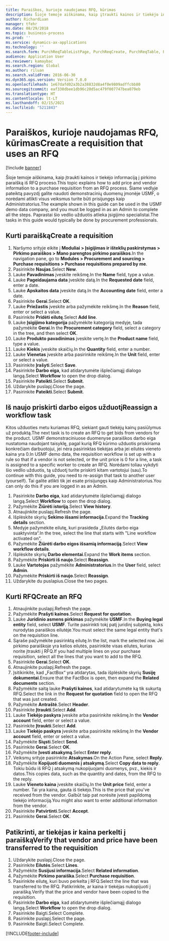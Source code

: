 ```yaml
---
title: Paraiškos, kurioje naudojamas RFQ, kūrimas
description: Šioje temoje aiškinama, kaip įtraukti kainos ir tiekėjo informaciją į pirkimo paraišką iš RFQ proceso.
author: RichardLuan
manager: tfehr
ms.date: 08/29/2018
ms.topic: business-process
ms.prod: ''
ms.service: dynamics-ax-applications
ms.technology: ''
ms.search.form: PurchReqTableListPage, PurchReqCreate, PurchReqTable, PurchReqLineRelatedDocuments, EcoResCategorySingleLookup, PurchReqWorkflowDropDialog, WorkflowSubmitDialog, WorkflowStatus, WorkflowWorkItemActionDialog, WorkflowUserListLookup, PurchReqCopyRFQ, SysDataAreaSelectLookup, PurchRFQCaseTable, PurchRFQEditLines, PurchRFQReplyTable, UnitOfMeasureLookup
audience: Application User
ms.reviewer: kamaybac
ms.search.region: Global
ms.author: riluan
ms.search.validFrom: 2016-06-30
ms.dyn365.ops.version: Version 7.0.0
ms.openlocfilehash: 1e67dafd02a3b2a38832d8a4f0e9809adffcbb80
ms.sourcegitcommit: eaf330dbee1db96c20d5ac479f007747bea079eb
ms.translationtype: HT
ms.contentlocale: lt-LT
ms.lasthandoff: 02/15/2021
ms.locfileid: "5211843"
---
```

# <a name="create-a-requisition-that-uses-an-rfq"></a><span data-ttu-id="fc370-103">Paraiškos, kurioje naudojamas RFQ, kūrimas</span><span class="sxs-lookup"><span data-stu-id="fc370-103">Create a requisition that uses an RFQ</span></span>

[!include [banner](../../includes/banner.md)]

<span data-ttu-id="fc370-104">Šioje temoje aiškinama, kaip įtraukti kainos ir tiekėjo informaciją į pirkimo paraišką iš RFQ proceso.</span><span class="sxs-lookup"><span data-stu-id="fc370-104">This topic explains how to add price and vendor information to a purchase requisition from an RFQ process.</span></span> <span data-ttu-id="fc370-105">Šiame vedlyje pateiktą pavyzdį galite naudoti demonstracinių duomenų įmonėje USMF, o norėdami atlikti visus veiksmus turite būti prisijungęs kaip Administratorius.</span><span class="sxs-lookup"><span data-stu-id="fc370-105">The example shown in this guide can be used in the USMF demo data company, and you must be logged in as an Admin to complete all the steps.</span></span> <span data-ttu-id="fc370-106">Paprastai šio vedlio užduotis atlieka įsigijimo specialistai.</span><span class="sxs-lookup"><span data-stu-id="fc370-106">The tasks in this guide would typically be done by procurement professionals.</span></span>


## <a name="create-a-requisition"></a><span data-ttu-id="fc370-107">Kurti paraišką</span><span class="sxs-lookup"><span data-stu-id="fc370-107">Create a requisition</span></span>
1. <span data-ttu-id="fc370-108">Naršymo srityje eikite į **Moduliai > Įsigijimas ir išteklių paskirstymas > Pirkimo paraiškos > Mano parengtos pirkimo paraiškos**.</span><span class="sxs-lookup"><span data-stu-id="fc370-108">In the navigation pane, go to **Modules > Procurement and sourcing > Purchase requisitions > Purchase requisitions prepared by me**.</span></span>
2. <span data-ttu-id="fc370-109">Pasirinkite **Naujas**.</span><span class="sxs-lookup"><span data-stu-id="fc370-109">Select **New**.</span></span>
3. <span data-ttu-id="fc370-110">Lauke **Pavadinimas** įveskite reikšmę.</span><span class="sxs-lookup"><span data-stu-id="fc370-110">In the **Name** field, type a value.</span></span>
4. <span data-ttu-id="fc370-111">Lauke **Pageidaujama data** įveskite datą.</span><span class="sxs-lookup"><span data-stu-id="fc370-111">In the **Requested date** field, enter a date.</span></span>
5. <span data-ttu-id="fc370-112">Lauke **Apskaitos data** įveskite datą.</span><span class="sxs-lookup"><span data-stu-id="fc370-112">In the **Accounting date** field, enter a date.</span></span>
6. <span data-ttu-id="fc370-113">Pasirinkite **Gerai**.</span><span class="sxs-lookup"><span data-stu-id="fc370-113">Select **OK**.</span></span>
7. <span data-ttu-id="fc370-114">Lauke **Priežastis** įveskite arba pažymėkite reikšmę.</span><span class="sxs-lookup"><span data-stu-id="fc370-114">In the **Reason** field, enter or select a value.</span></span>
8. <span data-ttu-id="fc370-115">Pasirinkite **Pridėti eilutę**.</span><span class="sxs-lookup"><span data-stu-id="fc370-115">Select **Add line**.</span></span>
9. <span data-ttu-id="fc370-116">Lauke **Įsigijimo kategorija** pažymėkite kategoriją medyje, tada pažymėkite **Gerai**.</span><span class="sxs-lookup"><span data-stu-id="fc370-116">In the **Procurement category** field, select a category in the tree, and then select **OK**.</span></span>
10. <span data-ttu-id="fc370-117">Lauke **Produkto pavadinimas** įveskite vertę.</span><span class="sxs-lookup"><span data-stu-id="fc370-117">In the **Product name** field, type a value.</span></span>
11. <span data-ttu-id="fc370-118">Lauke **Kiekis** įveskite skaičių.</span><span class="sxs-lookup"><span data-stu-id="fc370-118">In the **Quantity** field, enter a number.</span></span>
12. <span data-ttu-id="fc370-119">Lauke **Vienetas** įveskite arba pasirinkite reikšmę.</span><span class="sxs-lookup"><span data-stu-id="fc370-119">In the **Unit** field, enter or select a value.</span></span>
13. <span data-ttu-id="fc370-120">Pasirinkite **Įrašyti**.</span><span class="sxs-lookup"><span data-stu-id="fc370-120">Select **Save**.</span></span>
14. <span data-ttu-id="fc370-121">Pasirinkite **Darbo eiga**, kad atidarytumėte išplečiamąjį dialogo langą.</span><span class="sxs-lookup"><span data-stu-id="fc370-121">Select **Workflow** to open the drop dialog.</span></span>
15. <span data-ttu-id="fc370-122">Pasirinkite **Pateikti**.</span><span class="sxs-lookup"><span data-stu-id="fc370-122">Select **Submit**.</span></span>
16. <span data-ttu-id="fc370-123">Uždarykite puslapį.</span><span class="sxs-lookup"><span data-stu-id="fc370-123">Close the page.</span></span>
17. <span data-ttu-id="fc370-124">Pasirinkite **Pateikti**.</span><span class="sxs-lookup"><span data-stu-id="fc370-124">Select **Submit**.</span></span>

## <a name="reassign-a-workflow-task"></a><span data-ttu-id="fc370-125">Iš naujo priskirti darbo eigos užduotį</span><span class="sxs-lookup"><span data-stu-id="fc370-125">Reassign a workflow task</span></span>
<span data-ttu-id="fc370-126">Kitos užduoties metu kuriamas RFQ, siekiant gauti tiekėjų kainų pasiūlymus už produktą.</span><span class="sxs-lookup"><span data-stu-id="fc370-126">The next task is to create an RFQ to get bids from vendors for the product.</span></span> <span data-ttu-id="fc370-127">USMF demonstraciniuose duomenyse paraiškos darbo eiga nustatoma naudojant taisyklę, pagal kurią RFQ kūrimo užduotis priskiriama konkrečiam darbuotojui, jei nėra pasirinktas tiekėjas arba jei eilutės vieneto kaina yra 0.</span><span class="sxs-lookup"><span data-stu-id="fc370-127">In USMF demo data, the requisition workflow is set up with a rule so that if a vendor is not selected, or the unit price is 0 for a line, a task is assigned to a specific worker to create an RFQ.</span></span> <span data-ttu-id="fc370-128">Norėdami toliau vykdyti šio vedlio užduotis, tą užduotį turite priskirti kitam vartotojui (sau).</span><span class="sxs-lookup"><span data-stu-id="fc370-128">To continue with this guide, you need to re-assign that task to another user (yourself).</span></span> <span data-ttu-id="fc370-129">Tai galite atlikti tik jei esate prisijungęs kaip Administratorius.</span><span class="sxs-lookup"><span data-stu-id="fc370-129">You can only do this if you are logged in as an Admin.</span></span>  

1. <span data-ttu-id="fc370-130">Pasirinkite **Darbo eiga**, kad atidarytumėte išplečiamąjį dialogo langą.</span><span class="sxs-lookup"><span data-stu-id="fc370-130">Select **Workflow** to open the drop dialog.</span></span>
2. <span data-ttu-id="fc370-131">Pažymėkite **Žiūrėti istoriją**.</span><span class="sxs-lookup"><span data-stu-id="fc370-131">Select **View history**.</span></span>
3. <span data-ttu-id="fc370-132">Atnaujinkite puslapį.</span><span class="sxs-lookup"><span data-stu-id="fc370-132">Refresh the page.</span></span>
4. <span data-ttu-id="fc370-133">Išplėskite skyrių **Sekimo išsami informacija**.</span><span class="sxs-lookup"><span data-stu-id="fc370-133">Expand the **Tracking details** section.</span></span>
5. <span data-ttu-id="fc370-134">Medyje pažymėkite eilutę, kuri prasideda „Eilutės darbo eiga suaktyvinta“.</span><span class="sxs-lookup"><span data-stu-id="fc370-134">In the tree, select the line that starts with "Line workflow activated on".</span></span>
6. <span data-ttu-id="fc370-135">Pažymėkite **Žiūrėti darbo eigos išsamią informaciją**.</span><span class="sxs-lookup"><span data-stu-id="fc370-135">Select **View workflow details**.</span></span>
7. <span data-ttu-id="fc370-136">Išplėskite skyrių **Darbo elementai**.</span><span class="sxs-lookup"><span data-stu-id="fc370-136">Expand the **Work items** section.</span></span>
8. <span data-ttu-id="fc370-137">Pažymėkite **Priskirti iš naujo**.</span><span class="sxs-lookup"><span data-stu-id="fc370-137">Select **Reassign**.</span></span>
9. <span data-ttu-id="fc370-138">Lauke **Vartotojas** pažymėkite **Administratorius**.</span><span class="sxs-lookup"><span data-stu-id="fc370-138">In the **User** field, select **Admin**.</span></span>
10. <span data-ttu-id="fc370-139">Pažymėkite **Priskirti iš naujo**.</span><span class="sxs-lookup"><span data-stu-id="fc370-139">Select **Reassign**.</span></span>
11. <span data-ttu-id="fc370-140">Uždarykite du puslapius.</span><span class="sxs-lookup"><span data-stu-id="fc370-140">Close the two pages.</span></span>

## <a name="create-an-rfq"></a><span data-ttu-id="fc370-141">Kurti RFQ</span><span class="sxs-lookup"><span data-stu-id="fc370-141">Create an RFQ</span></span>

1. <span data-ttu-id="fc370-142">Atnaujinkite puslapį.</span><span class="sxs-lookup"><span data-stu-id="fc370-142">Refresh the page.</span></span>
2. <span data-ttu-id="fc370-143">Pažymėkite **Prašyti kainos**.</span><span class="sxs-lookup"><span data-stu-id="fc370-143">Select **Request for quotation**.</span></span>
3. <span data-ttu-id="fc370-144">Lauke **Juridinio asmens pirkimas** pažymėkite **USMF**.</span><span class="sxs-lookup"><span data-stu-id="fc370-144">In the **Buying legal entity** field, select **USMF**.</span></span> <span data-ttu-id="fc370-145">Turite pasirinkti tokį patį juridinį subjektą, koks nurodytas paraiškos eilutėje.</span><span class="sxs-lookup"><span data-stu-id="fc370-145">You must select the same legal entity that's on the requisition line.</span></span>  
4. <span data-ttu-id="fc370-146">Sąraše pažymėkite pasirinktą eilutę.</span><span class="sxs-lookup"><span data-stu-id="fc370-146">In the list, mark the selected row.</span></span> <span data-ttu-id="fc370-147">Jei pirkimo paraiškoje yra kelios eilutės, pasirinkite visas eilutes, kurias norite įtraukti į RFQ.</span><span class="sxs-lookup"><span data-stu-id="fc370-147">If you had multiple lines on your purchase requisition, select all the lines that you want to add to the RFQ.</span></span>  
5. <span data-ttu-id="fc370-148">Pasirinkite **Gerai**.</span><span class="sxs-lookup"><span data-stu-id="fc370-148">Select **OK**.</span></span>
6. <span data-ttu-id="fc370-149">Atnaujinkite puslapį.</span><span class="sxs-lookup"><span data-stu-id="fc370-149">Refresh the page.</span></span>
7. <span data-ttu-id="fc370-150">Įsitikinkite, kad „FactBox“ yra atidarytas, tada išplėskite skyrių **Susiję dokumentai**.</span><span class="sxs-lookup"><span data-stu-id="fc370-150">Ensure that the FactBox is open, then expand the **Related documents** section.</span></span>
8. <span data-ttu-id="fc370-151">Pažymėkite saitą lauke **Prašyti kainos**, kad atidarytumėte ką tik sukurtą RFQ.</span><span class="sxs-lookup"><span data-stu-id="fc370-151">Select the link in the **Request for quotation** field to open the RFQ that was just created.</span></span>
9. <span data-ttu-id="fc370-152">Pažymėkite **Antraštė**.</span><span class="sxs-lookup"><span data-stu-id="fc370-152">Select **Header**.</span></span>
10. <span data-ttu-id="fc370-153">Pasirinkite **Įtraukti**.</span><span class="sxs-lookup"><span data-stu-id="fc370-153">Select **Add**.</span></span>
11. <span data-ttu-id="fc370-154">Lauke **Tiekėjo paskyra** įveskite arba pasirinkite reikšmę.</span><span class="sxs-lookup"><span data-stu-id="fc370-154">In the **Vendor account** field, enter or select a value.</span></span>
12. <span data-ttu-id="fc370-155">Pasirinkite **Įtraukti**.</span><span class="sxs-lookup"><span data-stu-id="fc370-155">Select **Add**.</span></span>
13. <span data-ttu-id="fc370-156">Lauke **Tiekėjo paskyra** įveskite arba pasirinkite reikšmę.</span><span class="sxs-lookup"><span data-stu-id="fc370-156">In the **Vendor account** field, enter or select a value.</span></span>
14. <span data-ttu-id="fc370-157">Pažymėkite **Siųsti**.</span><span class="sxs-lookup"><span data-stu-id="fc370-157">Select **Send**.</span></span>
15. <span data-ttu-id="fc370-158">Pasirinkite **Gerai**.</span><span class="sxs-lookup"><span data-stu-id="fc370-158">Select **OK**.</span></span>
16. <span data-ttu-id="fc370-159">Pažymėkite **Įvesti atsakymą**.</span><span class="sxs-lookup"><span data-stu-id="fc370-159">Select **Enter reply**.</span></span>
17. <span data-ttu-id="fc370-160">Veiksmų srityje pasirinkite **Atsakymas**.</span><span class="sxs-lookup"><span data-stu-id="fc370-160">On the Action Pane, select **Reply**.</span></span>
18. <span data-ttu-id="fc370-161">Pažymėkite **Kopijuoti duomenis į atsakymą**.</span><span class="sxs-lookup"><span data-stu-id="fc370-161">Select **Copy data to reply**.</span></span> <span data-ttu-id="fc370-162">Tokiu būdu iš RFQ į atsakymą nukopijuojami duomenys, pvz., kiekis ir datos.</span><span class="sxs-lookup"><span data-stu-id="fc370-162">This copies data, such as the quantity and dates, from the RFQ to the reply.</span></span>  
19. <span data-ttu-id="fc370-163">Lauke **Vieneto kaina** įveskite skaičių.</span><span class="sxs-lookup"><span data-stu-id="fc370-163">In the **Unit price** field, enter a number.</span></span> <span data-ttu-id="fc370-164">Tai yra kaina, gauta iš tiekėjo.</span><span class="sxs-lookup"><span data-stu-id="fc370-164">This is the price that you've received from the vendor.</span></span> <span data-ttu-id="fc370-165">Galbūt taip pat norėsite įvesti papildomą tiekėjo informaciją.</span><span class="sxs-lookup"><span data-stu-id="fc370-165">You might also want to enter additional information from the vendor.</span></span>  
20. <span data-ttu-id="fc370-166">Pasirinkite **Patvirtinti**.</span><span class="sxs-lookup"><span data-stu-id="fc370-166">Select **Accept**.</span></span>
21. <span data-ttu-id="fc370-167">Pasirinkite **Gerai**.</span><span class="sxs-lookup"><span data-stu-id="fc370-167">Select **OK**.</span></span>

## <a name="verify-that-vendor-and-price-have-been-transferred-to-the-requisition"></a><span data-ttu-id="fc370-168">Patikrinti, ar tiekėjas ir kaina perkelti į paraišką</span><span class="sxs-lookup"><span data-stu-id="fc370-168">Verify that vendor and price have been transferred to the requisition</span></span>
1. <span data-ttu-id="fc370-169">Uždarykite puslapį.</span><span class="sxs-lookup"><span data-stu-id="fc370-169">Close the page.</span></span>
2. <span data-ttu-id="fc370-170">Pasirinkite **Eilutės**.</span><span class="sxs-lookup"><span data-stu-id="fc370-170">Select **Lines**.</span></span>
3. <span data-ttu-id="fc370-171">Pažymėkite **Susijusi informacija**.</span><span class="sxs-lookup"><span data-stu-id="fc370-171">Select **Related information**.</span></span>
4. <span data-ttu-id="fc370-172">Pažymėkite **Pirkimo paraiška**.</span><span class="sxs-lookup"><span data-stu-id="fc370-172">Select **Purchase requisition**.</span></span>
5. <span data-ttu-id="fc370-173">Pasirinkite eilutę, kuri buvo perkelta į RFQ.</span><span class="sxs-lookup"><span data-stu-id="fc370-173">Select the line that was transferred to the RFQ.</span></span> <span data-ttu-id="fc370-174">Patikrinkite, ar kaina ir tiekėjas nukopijuoti į paraišką.</span><span class="sxs-lookup"><span data-stu-id="fc370-174">Verify that the price and vendor have been copied to the requisition.</span></span>  
6. <span data-ttu-id="fc370-175">Pasirinkite **Darbo eiga**, kad atidarytumėte išplečiamąjį dialogo langą.</span><span class="sxs-lookup"><span data-stu-id="fc370-175">Select **Workflow** to open the drop dialog.</span></span>
7. <span data-ttu-id="fc370-176">Pasirinkite Baigti.</span><span class="sxs-lookup"><span data-stu-id="fc370-176">Select Complete.</span></span>
8. <span data-ttu-id="fc370-177">Pasirinkite puslapį.</span><span class="sxs-lookup"><span data-stu-id="fc370-177">Select the page.</span></span>
9. <span data-ttu-id="fc370-178">Pasirinkite Baigti.</span><span class="sxs-lookup"><span data-stu-id="fc370-178">Select Complete.</span></span>



[!INCLUDE[footer-include](../../../includes/footer-banner.md)]